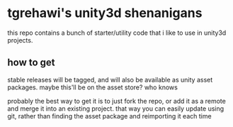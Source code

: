 # tgrehawi's unity3d shenanigans
this repo contains a bunch of starter/utility code that i like to use in unity3d projects.

## how to get
stable releases will be tagged, and will also be available as unity asset packages. maybe this'll be on the asset store? who knows

probably the best way to get it is to just fork the repo, or add it as a remote and merge it into an existing project. that way you can easily update using git, rather than finding the asset package and reimporting it each time